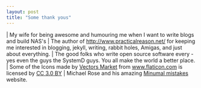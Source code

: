 ```yaml
---
layout: post
title: "Some thank yous"
---
```


| My wife for being awesome and humouring me when I want to write blogs and build NAS's
| The author of http://www.practicalreason.net/ for keeping me interested in blogging, jekyll, writing, rabbit holes, Amigas, and just about everything.
| The good folks who write open source software every - yes even the guys the SystemD guys. You all make the world a better place.
| Some of the Icons made by <a href="https://www.flaticon.com/authors/vectors-market" title="Vectors Market">Vectors Market</a> from <a href="https://www.flaticon.com/" title="Flaticon">www.flaticon.com</a> is licensed by <a href="http://creativecommons.org/licenses/by/3.0/" title="Creative Commons BY 3.0" target="_blank">CC 3.0 BY</a>
| Michael Rose and his amazing [Minumal mistakes](https://mmistakes.github.io/minimal-mistakes/) website.
